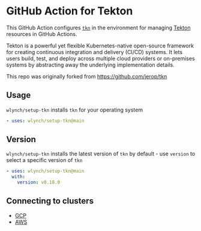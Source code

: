# GitHub Action for Tekton

This GitHub Action configures [`tkn`](https://github.com/tektoncd/cli) in the
environment for managing [Tekton](https://tekton.dev/) resources in GitHub
Actions.

Tekton is a powerful yet flexible Kubernetes-native open-source framework for
creating continuous integration and delivery (CI/CD) systems. It lets users
build, test, and deploy across multiple cloud providers or on-premises systems
by abstracting away the underlying implementation details.

This repo was originally forked from https://github.com/jerop/tkn

## Usage

`wlynch/setup-tkn` installs `tkn` for your operating system

```yaml
- uses: wlynch/setup-tkn@main
```

## Version

`wlynch/setup-tkn` installs the latest version of `tkn` by default - use
`version` to select a specific version of `tkn`

```yaml
- uses: wlynch/setup-tkn@main
  with:
    version: v0.18.0
```

## Connecting to clusters

- [GCP](https://github.com/google-github-actions/auth)
- [AWS](https://github.com/aws-actions/configure-aws-credentials)